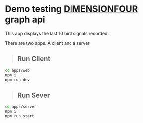 # Demo testing [DIMENSIONFOUR](https://dimensionfour.io/) graph api

This app displays the last 10 bird signals recorded.

There are two apps. A client and a server

> ## Run Client

```bash
cd apps/web
npm i
npm run dev


```

> ## Run Sever

```bash
cd apps/server
npm i
npm run start

```
